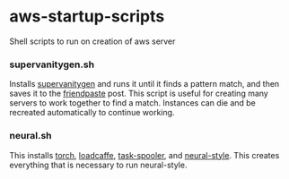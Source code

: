 # aws-startup-scripts
Shell scripts to run on creation of aws server

### supervanitygen.sh
Installs [supervanitygen](https://github.com/klynastor/supervanitygen) and runs it until it finds a pattern match, and then saves it to the [friendpaste](https://friendpaste.com/) post. This script is useful for creating many servers to work together to find a match. Instances can die and be recreated automatically to continue working.

### neural.sh
This installs [torch](http://torch.ch/), [loadcaffe](https://github.com/szagoruyko/loadcaffe), [task-spooler](http://vicerveza.homeunix.net/~viric/soft/ts/), and [neural-style](https://github.com/jcjohnson/neural-style). This creates everything that is necessary to run neural-style. 